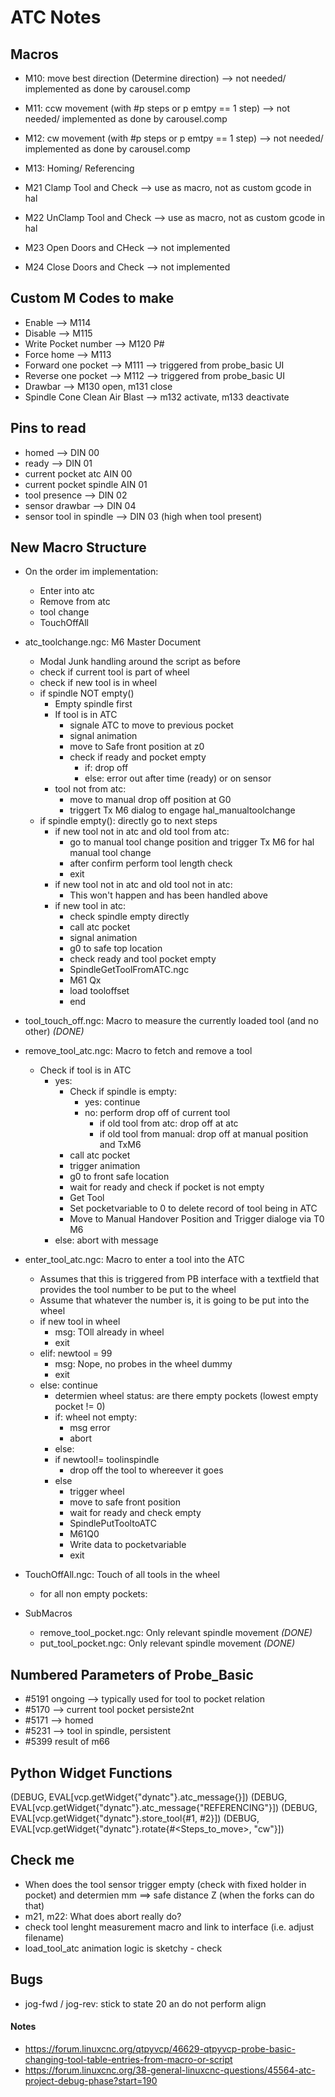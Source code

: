 # ATC Notes

## Macros
- M10: move best direction (Determine direction) --> not needed/ implemented as done by carousel.comp
- M11: ccw movement (with #p steps or p emtpy == 1 step) --> not needed/ implemented as done by carousel.comp
- M12: cw movement (with #p steps or p emtpy == 1 step) --> not needed/ implemented as done by carousel.comp
- M13: Homing/ Referencing

- M21 Clamp Tool and Check --> use as macro, not as custom gcode in hal
- M22 UnClamp Tool and Check --> use as macro, not as custom gcode in hal
- M23 Open Doors and CHeck --> not implemented
- M24 Close  Doors and Check --> not implemented

## Custom M Codes to make
- Enable --> M114
- Disable --> M115
- Write Pocket number --> M120 P#
- Force home --> M113
- Forward one pocket  --> M111 --> triggered from probe_basic UI
- Reverse one pocket --> M112 --> triggered from probe_basic UI
- Drawbar -->       M130 open, m131 close       
- Spindle Cone Clean Air Blast -->     m132 activate, m133 deactivate

## Pins to read
- homed --> DIN 00
- ready --> DIN 01
- current pocket atc AIN 00
- current pocket spindle AIN 01
- tool presence --> DIN 02
- sensor   drawbar --> DIN 04
- sensor tool in spindle --> DIN 03 (high when tool present)


## New Macro Structure

* On the order im implementation:
    - Enter into atc
    - Remove from atc
    - tool change
    - TouchOffAll
* atc_toolchange.ngc: M6 Master Document
    * Modal Junk handling around the script as before
    * check if current tool is part of wheel
    * check if new tool is in wheel
    * if spindle NOT empty()
        * Empty spindle first
        * If tool is in ATC
            * signale ATC to move to previous pocket
            * signal animation
            * move to Safe front position at z0
            * check if ready and pocket empty
                * if: drop off
                * else: error out after time (ready) or on sensor
        * tool not from atc:
            * move to manual drop off position at G0
            * triggert Tx M6 dialog to engage hal_manualtoolchange
    * if spindle empty(): directly go to next steps
        * if new tool not in atc and old tool from atc:
            * go to manual tool change position and trigger Tx M6 for hal manual tool change
            * after confirm perform tool length check
            * exit
        * if new tool not in atc and old tool not in atc:
            * This won't happen and has been handled above
        * if new tool in atc:
            * check spindle empty directly 
            * call atc pocket
            * signal animation
            * g0 to safe top location
            * check ready and tool pocket empty
            * SpindleGetToolFromATC.ngc
            * M61 Qx
            * load tooloffset
            * end
* tool_touch_off.ngc: Macro to measure the currently loaded tool (and no other) *(DONE)*
* remove_tool_atc.ngc: Macro to fetch and remove a tool
    - Check if tool is in ATC
        - yes:
            -  Check if spindle is empty:
                - yes: continue
                - no: perform drop off of current tool
                    - if old tool from atc: drop off at atc
                    - if old tool from manual: drop off at manual position and TxM6 
            - call atc pocket
            - trigger animation
            - g0 to front safe location
            - wait for ready and check if pocket is not empty
            - Get Tool
            - Set pocketvariable to 0 to delete record of tool being in ATC
            - Move to Manual Handover Position and Trigger dialoge via T0 M6
        - else: abort with message
* enter_tool_atc.ngc: Macro to enter a tool into the ATC
    - Assumes that this is triggered from PB interface with a textfield that provides the tool number to be put to the wheel
    - Assume that whatever the number is, it is going to be put into the wheel
    - if new tool in wheel
        - msg: TOll already in wheel
        - exit
    - elif: newtool = 99
        - msg: Nope, no probes in the wheel dummy
        - exit
    - else: continue
        - determien wheel status: are there empty pockets (lowest empty pocket != 0)
        - if: wheel not empty:
            - msg error
            - abort
        - else:
        - if newtool!= toolinspindle
            - drop off the tool to whereever it goes
        - else
            - trigger wheel
            - move to safe front position
            - wait for ready and check empty
            - SpindlePutTooltoATC
            - M61Q0
            - Write data to pocketvariable
            - exit

* TouchOffAll.ngc: Touch of all tools in the wheel
    * for all non empty pockets:


* SubMacros
    * remove_tool_pocket.ngc: Only relevant spindle movement *(DONE)*       
    * put_tool_pocket.ngc: Only relevant spindle movement *(DONE)*

## Numbered Parameters of Probe_Basic
- #5191 ongoing --> typically used for tool to pocket relation
- #5170 --> current tool pocket persiste2nt
- #5171 --> homed
- #5231 --> tool in spindle, persistent
- #5399 result of m66

## Python Widget Functions
(DEBUG, EVAL[vcp.getWidget{"dynatc"}.atc_message{}])
(DEBUG, EVAL[vcp.getWidget{"dynatc"}.atc_message{"REFERENCING"}])
(DEBUG, EVAL[vcp.getWidget{"dynatc"}.store_tool{#1, #2}])
(DEBUG, EVAL[vcp.getWidget{"dynatc"}.rotate{#<Steps_to_move>, "cw"}])

## Check me

- When does the tool sensor trigger empty (check with fixed holder in pocket) and determien mm ==> safe distance Z (when the forks can do that)
- m21, m22: What does abort really do?
- check tool lenght measurement macro and link to interface (i.e. adjust filename)
- load_tool_atc animation logic is sketchy - check

## Bugs
* jog-fwd / jog-rev: stick to state 20 an do not perform align



#### Notes
- https://forum.linuxcnc.org/qtpyvcp/46629-qtpyvcp-probe-basic-changing-tool-table-entries-from-macro-or-script
- https://forum.linuxcnc.org/38-general-linuxcnc-questions/45564-atc-project-debug-phase?start=190
